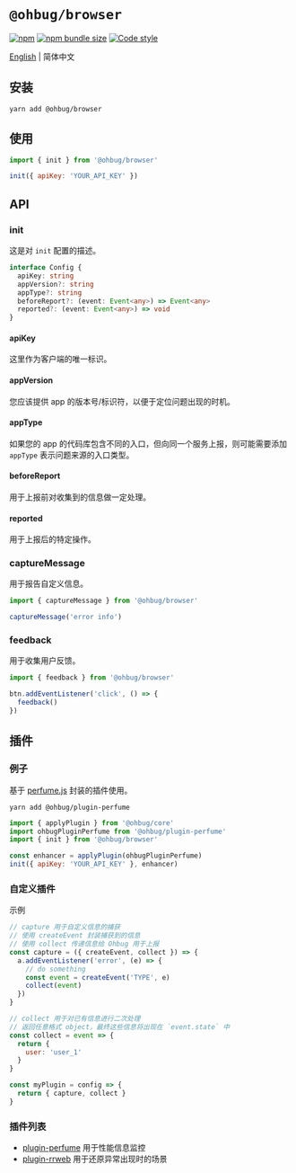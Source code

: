 # `@ohbug/browser`

[![npm](https://img.shields.io/npm/v/@ohbug/browser.svg?style=flat-square)](https://www.npmjs.com/package/@ohbug/browser)
[![npm bundle size](https://img.shields.io/bundlephobia/min/@ohbug/browser?style=flat-square)](https://bundlephobia.com/result?p=@ohbug/browser)
[![Code style](https://img.shields.io/badge/code_style-prettier-ff69b4.svg?style=flat-square)](https://github.com/prettier/prettier)

[English](./README.md) | 简体中文

## 安装

```
yarn add @ohbug/browser
```

## 使用

```javascript
import { init } from '@ohbug/browser'

init({ apiKey: 'YOUR_API_KEY' })
```

## API

### init

这是对 `init` 配置的描述。 

```typescript
interface Config {
  apiKey: string
  appVersion?: string
  appType?: string
  beforeReport?: (event: Event<any>) => Event<any>
  reported?: (event: Event<any>) => void
}
```

#### apiKey

这里作为客户端的唯一标识。

#### appVersion

您应该提供 app 的版本号/标识符，以便于定位问题出现的时机。

#### appType

如果您的 app 的代码库包含不同的入口，但向同一个服务上报，则可能需要添加 `appType` 表示问题来源的入口类型。

#### beforeReport

用于上报前对收集到的信息做一定处理。

#### reported

用于上报后的特定操作。

### captureMessage

用于报告自定义信息。

```javascript
import { captureMessage } from '@ohbug/browser'

captureMessage('error info')
```

### feedback

用于收集用户反馈。

```javascript
import { feedback } from '@ohbug/browser'

btn.addEventListener('click', () => {
  feedback()
})
```

## 插件

### 例子

基于 [perfume.js](https://github.com/Zizzamia/perfume.js) 封装的插件使用。

```
yarn add @ohbug/plugin-perfume
```

```javascript
import { applyPlugin } from '@ohbug/core'
import ohbugPluginPerfume from '@ohbug/plugin-perfume'
import { init } from '@ohbug/browser'

const enhancer = applyPlugin(ohbugPluginPerfume)
init({ apiKey: 'YOUR_API_KEY' }, enhancer)
```

### 自定义插件

示例

```javascript
// capture 用于自定义信息的捕获
// 使用 createEvent 封装捕获到的信息
// 使用 collect 传递信息给 Ohbug 用于上报
const capture = ({ createEvent, collect }) => {
  a.addEventListener('error', (e) => {
    // do something
    const event = createEvent('TYPE', e)
    collect(event)
  })
}

// collect 用于对已有信息进行二次处理
// 返回任意格式 object，最终这些信息将出现在 `event.state` 中
const collect = event => {
  return {
    user: 'user_1'
  }
}

const myPlugin = config => {
  return { capture, collect }
}
```

### 插件列表

- [plugin-perfume](https://github.com/ohbug-org/ohbug/tree/master/packages/plugin-perfume) 用于性能信息监控
- [plugin-rrweb](https://github.com/ohbug-org/ohbug/tree/master/packages/plugin-rrweb) 用于还原异常出现时的场景
